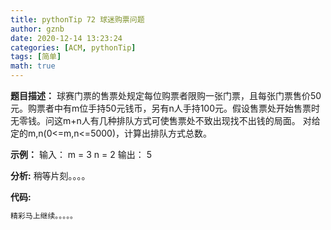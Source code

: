 ```yaml
---
title: pythonTip 72 球迷购票问题
author: gznb
date: 2020-12-14 13:23:24
categories: [ACM, pythonTip]
tags: [简单]
math: true
---
```


**题目描述：**
球赛门票的售票处规定每位购票者限购一张门票，且每张门票售价50元。购票者中有m位手持50元钱币，另有n人手持100元。假设售票处开始售票时无零钱。问这m+n人有几种排队方式可使售票处不致出现找不出钱的局面。
对给定的m,n(0<=m,n<=5000)，计算出排队方式总数。

**示例：**
输入：
m = 3
n = 2
输出：
5


**分析:**
稍等片刻。。。。

**代码:**
```python
精彩马上继续。。。。。
```
